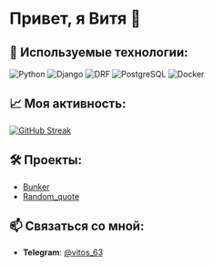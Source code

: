 # Привет, я Витя 👋

## 🔧 Используемые технологии:
![Python](https://img.shields.io/badge/Python-blue)
![Django](https://img.shields.io/badge/Django-61DAFB)
![DRF](https://img.shields.io/badge/DRF-339933)
![PostgreSQL](https://img.shields.io/badge/PosgreSQL-47A248)
![Docker](https://img.shields.io/badge/Docker-blue)


## 📈 Моя активность:
[![GitHub Streak](https://github-readme-streak-stats.herokuapp.com/?user=vitos63&theme=dark)](https://git.io/streak-stats)

## 🛠️ Проекты:
- [Bunker](https://github.com/vitos63/bunker)
- [Random_quote](https://github.com/vitos63/random_quote)

## 📫 Связаться со мной:
- **Telegram**: [@vitos_63](https://www.t.me/vitos_63)
